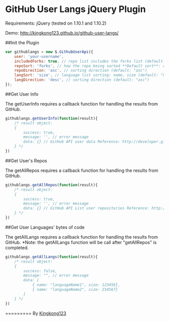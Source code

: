 GitHub User Langs jQuery Plugin
=========

Requirements: jQuery (tested on 1.10.1 and 1.10.2)

Demo: http://kingkong123.github.io/github-user-langs/

##Init the Plugin
```javascript
var githublangs = new $.GithubUserApi({
    user: 'your-username',
    includedForks: true, // repo list includes the forks list (default: true)
    repoSort: 'forks', // how the repo being sorted **Default sort**: created, updated, pushed, full_name. **Custom Sort**: forks, watchers, open_issues, size (default: "full_name")
    repoDirection: 'asc', // sorting direction (default: "asc")
    langSort: 'size', // language list sorting: name, size (default: "name")
    langDirection: 'desc', // sorting direction (default: "asc")
});
```
##Get User Info

The getUserInfo requires a callback function for handling the results from GitHub.
```javascript
githublangs.getUserInfo(function(result){
	/* result object:
	{
		success: true,
		message: '', // error message
		data: {} // GitHub API user data Reference: http://developer.github.com/v3/users/
	} */
})
```

##Get User's Repos

The getAllRepos requires a callback function for handling the results from GitHub.
```javascript
githublangs.getAllRepos(function(result){
	/* result object:
	{
		success: true,
		message: '', // error message
		data: {} // GitHub API List user repositories Reference: http://developer.github.com/v3/repos/
	} */
})
```

##Get User Languages' bytes of code

The getAllLangs requires a callback function for handling the results from GitHub.
*Note: the getAllLangs function will be call after "getAllRepos" is completed.
```javascript
githublangs.getAllLangs(function(result){
	/* result object:
	{
		success: false,
		message: "", // error message
		data: [
			{ name: "languageName1", size: 123456},
			{ name: "languageName2", size: 234567}
		]
	} */
})
```

=========
By [Kingkong123](http://kingkong123.github.io/)
